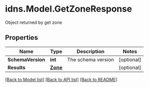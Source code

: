 # idns.Model.GetZoneResponse
Object returned by get zone

## Properties

Name | Type | Description | Notes
------------ | ------------- | ------------- | -------------
**SchemaVersion** | **int** | The schema version | [optional] 
**Results** | [**Zone**](Zone.md) |  | [optional] 

[[Back to Model list]](../README.md#documentation-for-models) [[Back to API list]](../README.md#documentation-for-api-endpoints) [[Back to README]](../README.md)

